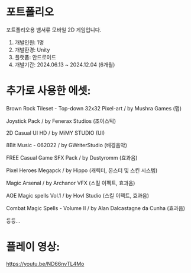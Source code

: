 # 포트폴리오

포트폴리오용 뱀서류 모바일 2D 게임입니다.

1. 개발인원: 1명
2. 개발환경: Unity
3. 플랫폼: 안드로이드
4. 개발기간: 2024.06.13 ~ 2024.12.04 (6개월)


# 추가로 사용한 에셋:

Brown Rock Tileset - Top-down 32x32 Pixel-art / by Mushra Games (맵)

Joystick Pack / by Fenerax Studios (조이스틱)

2D Casual UI HD / by MiMY STUDIO (UI)

8Bit Music - 062022 / by GWriterStudio (배경음악)

FREE Casual Game SFX Pack / by Dustyromm (효과음)

Pixel Heroes Megapck / by Hippo (캐릭터, 몬스터 및 스킨 시스템)

Magic Arsenal / by Archanor VFX (스킬 이펙트, 효과음)

AOE Magic spells Vol.1 / by Hovl Studio (스킬 이펙트, 효과음)

Combat Magic Spells - Volume II / by Alan Dalcastagne da Cunha (효과음)

등등...

# 플레이 영상: 
https://youtu.be/ND66nvTL4Mo
